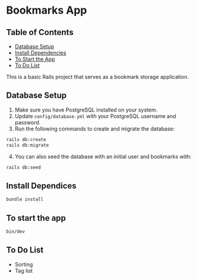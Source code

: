 # Bookmarks App

## Table of Contents

- [Database Setup](#database-setup)
- [Install Dependencies](#install-dependencies)
- [To Start the App](#to-start-the-app)
- [To Do List](#to-do-list)

This is a basic Rails project that serves as a bookmark storage application.

## Database Setup

1. Make sure you have PostgreSQL installed on your system.
2. Update `config/database.yml` with your PostgreSQL username and password.
3. Run the following commands to create and migrate the database:

```bash
rails db:create
rails db:migrate
```
4. You can also seed the database with an initial user and bookmarks with:

```bash
rails db:seed
```

## Install Dependices 
```bash
bundle install
```

## To start the app

```bash
bin/dev
```

## To Do List
- Sorting
- Tag list

